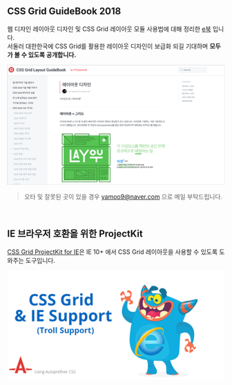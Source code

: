 ## CSS Grid GuideBook 2018

웹 디자인 레이아웃 디자인 및 CSS Grid 레이아웃 모듈 사용법에 대해 정리한 [e북](https://uid.gitbook.io/css-grid) 입니다.<br>
서둘러 대한한국에 CSS Grid를 활용한 레이아웃 디자인이 보급화 되길 기대하며 **모두가 볼 수 있도록 공개합니다.**

[![](./_/css-grid-guidebook-2018.jpg)](https://uid.gitbook.io/css-grid)

> 오타 및 잘못된 곳이 있을 경우 yamoo9@naver.com 으로 메일 부탁드립니다.

<br>

## IE 브라우저 호환을 위한 ProjectKit

[CSS Grid ProjectKit for IE](./grid-for-ie/README.md)은 IE 10+ 에서 CSS Grid 레이아웃을 사용할 수 있도록 도와주는 도구입니다.

![](./_/autoprefixer-ie.png)